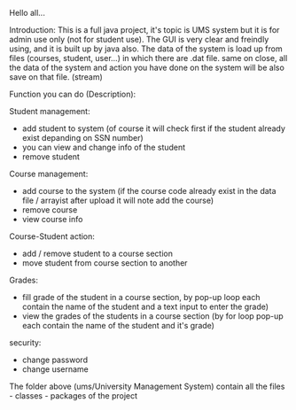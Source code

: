 Hello all...

Introduction:
This is a full java project, it's topic is UMS system but it is for admin use only (not for student use).
The GUI is very clear and freindly using, and it is built up by java also.
The data of the system is load up from files (courses, student, user...) in which there are .dat file.
same on close, all the data of the system and action you have done on the system will be also save on that file. (stream)

Function you can do (Description): 

Student management:
- add student to system (of course it will check first if the student already exist depanding on SSN number)
- you can view and change info of the student
- remove student

Course management:
- add course to the system (if the course code already exist in the data file / arrayist after upload it will note add the course)
- remove course
- view course info

Course-Student action:
- add / remove student to a course section
- move student from course section to another

Grades:
- fill grade of the student in a course section, by pop-up loop each contain the name of the student and a text input to enter the grade)
- view the grades of the students in a course section (by for loop pop-up each contain the name of the student and it's grade)

security:
- change password 
- change username

The folder above (ums/University Management System) contain all the files - classes - packages of the project
